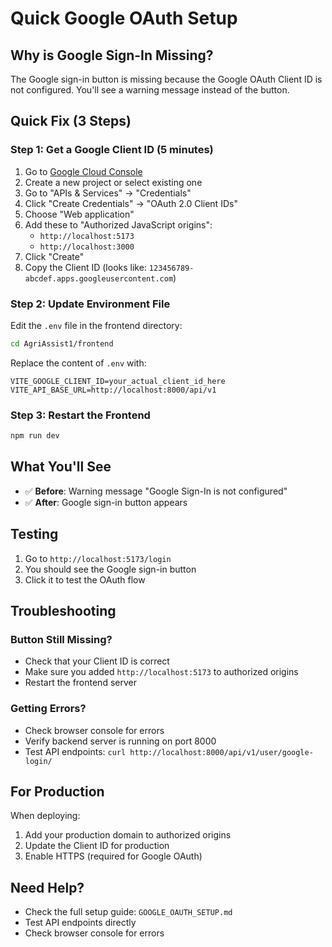 # Quick Google OAuth Setup

## Why is Google Sign-In Missing?

The Google sign-in button is missing because the Google OAuth Client ID is not configured. You'll see a warning message instead of the button.

## Quick Fix (3 Steps)

### Step 1: Get a Google Client ID (5 minutes)

1. Go to [Google Cloud Console](https://console.cloud.google.com/)
2. Create a new project or select existing one
3. Go to "APIs & Services" → "Credentials"
4. Click "Create Credentials" → "OAuth 2.0 Client IDs"
5. Choose "Web application"
6. Add these to "Authorized JavaScript origins":
   - `http://localhost:5173`
   - `http://localhost:3000`
7. Click "Create"
8. Copy the Client ID (looks like: `123456789-abcdef.apps.googleusercontent.com`)

### Step 2: Update Environment File

Edit the `.env` file in the frontend directory:

```bash
cd AgriAssist1/frontend
```

Replace the content of `.env` with:
```env
VITE_GOOGLE_CLIENT_ID=your_actual_client_id_here
VITE_API_BASE_URL=http://localhost:8000/api/v1
```

### Step 3: Restart the Frontend

```bash
npm run dev
```

## What You'll See

- ✅ **Before**: Warning message "Google Sign-In is not configured"
- ✅ **After**: Google sign-in button appears

## Testing

1. Go to `http://localhost:5173/login`
2. You should see the Google sign-in button
3. Click it to test the OAuth flow

## Troubleshooting

### Button Still Missing?
- Check that your Client ID is correct
- Make sure you added `http://localhost:5173` to authorized origins
- Restart the frontend server

### Getting Errors?
- Check browser console for errors
- Verify backend server is running on port 8000
- Test API endpoints: `curl http://localhost:8000/api/v1/user/google-login/`

## For Production

When deploying:
1. Add your production domain to authorized origins
2. Update the Client ID for production
3. Enable HTTPS (required for Google OAuth)

## Need Help?

- Check the full setup guide: `GOOGLE_OAUTH_SETUP.md`
- Test API endpoints directly
- Check browser console for errors 